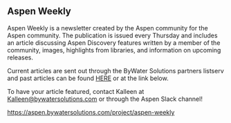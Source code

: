 ## Aspen Weekly

Aspen Weekly is a newsletter created by the Aspen community for the Aspen community. The publication is issued every Thursday and includes an article discussing Aspen Discovery features written by a member of the community, images, highlights from libraries, and information on upcoming releases.

Current articles are sent out through the ByWater Solutions partners listserv and past articles can be found [HERE](https://aspen.bywatersolutions.com/project/aspen-weekly) or at the link below.

To have your article featured, contact Kalleen at Kalleen@bywatersolutions.com or through the Aspen Slack channel!

https://aspen.bywatersolutions.com/project/aspen-weekly
